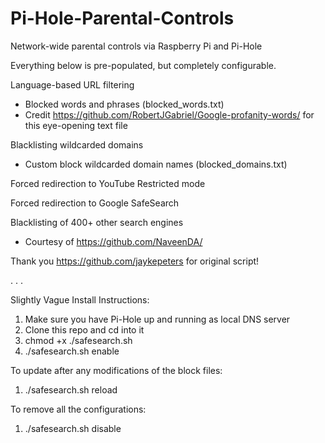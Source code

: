 # Pi-Hole-Parental-Controls

Network-wide parental controls via Raspberry Pi and Pi-Hole

Everything below is pre-populated, but completely configurable.

Language-based URL filtering
  - Blocked words and phrases (blocked_words.txt) 
  - Credit https://github.com/RobertJGabriel/Google-profanity-words/ for this eye-opening text file

Blacklisting wildcarded domains
  - Custom block wildcarded domain names (blocked_domains.txt)

Forced redirection to YouTube Restricted mode

Forced redirection to Google SafeSearch

Blacklisting of 400+ other search engines
 - Courtesy of https://github.com/NaveenDA/
 
 Thank you https://github.com/jaykepeters for original script!
 
 .
 .
 .
 
 Slightly Vague Install Instructions:
 1. Make sure you have Pi-Hole up and running as local DNS server
 2. Clone this repo and cd into it
 3. chmod +x ./safesearch.sh
 4. ./safesearch.sh enable
 
 To update after any modifications of the block files:
 1. ./safesearch.sh reload
 
 To remove all the configurations:
 1. ./safesearch.sh disable
 
 
